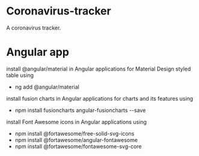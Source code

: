 # Coronavirus-tracker
A coronavirus tracker.

# Angular app

install @angular/material in Angular applications for Material Design styled table using
 - ng add @angular/material
 
install fusion charts in Angular applications for charts and its features using
 - npm install fusioncharts angular-fusioncharts --save
 
install Font Awesome icons in Angular applications using
 - npm install @fortawesome/free-solid-svg-icons
 - npm install @fortawesome/angular-fontawesome
 - npm install @fortawesome/fontawesome-svg-core
